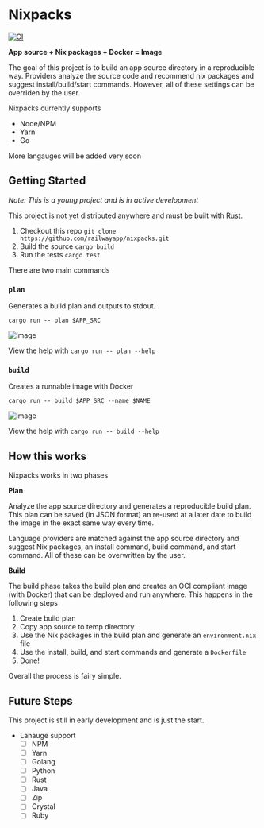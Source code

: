 # Nixpacks

[![CI](https://github.com/railwayapp/bb/actions/workflows/ci.yml/badge.svg)](https://github.com/railwayapp/bb/actions/workflows/ci.yml)

**App source + Nix packages + Docker = Image**

The goal of this project is to build an app source directory in a reproducible way. Providers analyze the source code and recommend nix packages and suggest install/build/start commands. However, all of these settings can be overriden by the user.

Nixpacks currently supports

- Node/NPM
- Yarn
- Go

More langauges will be added very soon

## Getting Started

_Note: This is a young project and is in active development_

This project is not yet distributed anywhere and must be built with [Rust](https://www.rust-lang.org/tools/install).

1. Checkout this repo `git clone https://github.com/railwayapp/nixpacks.git`
2. Build the source `cargo build`
3. Run the tests `cargo test`

There are two main commands

### `plan`

Generates a build plan and outputs to stdout.

```
cargo run -- plan $APP_SRC
```

![image](https://user-images.githubusercontent.com/3044853/161355091-1eb38fd7-aa59-412e-904d-74e48e2016e7.png)

View the help with `cargo run -- plan --help`

### `build`

Creates a runnable image with Docker

```
cargo run -- build $APP_SRC --name $NAME
```

![image](https://user-images.githubusercontent.com/3044853/161355162-73651b6d-6ee2-41ee-a0f0-abbf581ce8f4.png)


View the help with `cargo run -- build --help`


## How this works

Nixpacks works in two phases

**Plan**

Analyze the app source directory and generates a reproducible build plan. This plan can be saved (in JSON format) an re-used at a later date to build the image in the exact same way every time.

Language providers are matched against the app source directory and suggest Nix packages, an install command, build command, and start command. All of these can be overwritten by the user.

**Build**

The build phase takes the build plan and creates an OCI compliant image (with Docker) that can be deployed and run anywhere. This happens in the following steps

1. Create build plan
2. Copy app source to temp directory
3. Use the Nix packages in the build plan and generate an `environment.nix` file
4. Use the install, build, and start commands and generate a `Dockerfile`
5. Done!

Overall the process is fairy simple.

## Future Steps

This project is still in early development and is just the start.

- Lanauge support
  * [ ] NPM
  * [ ] Yarn
  * [ ] Golang
  * [ ] Python
  * [ ] Rust
  * [ ] Java
  * [ ] Zip
  * [ ] Crystal
  * [ ] Ruby
